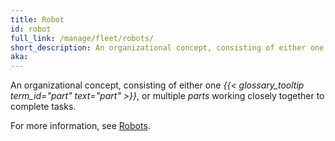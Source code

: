 ```yaml
---
title: Robot
id: robot
full_link: /manage/fleet/robots/
short_description: An organizational concept, consisting of either one part, or multiple parts working closely together to complete tasks.
aka:
---
```


An organizational concept, consisting of either one _{{< glossary_tooltip term_id="part" text="part" >}}_, or multiple _parts_ working closely together to complete tasks.

For more information, see [Robots](../../manage/fleet/robots/).

